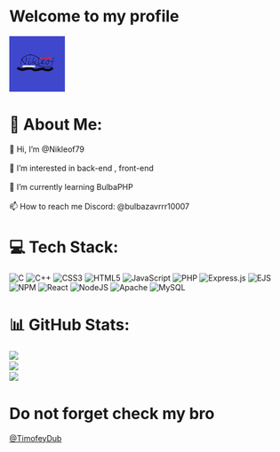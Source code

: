 # Welcome to my profile

<img src="https://raw.githubusercontent.com/Nikleof79/Nikleof79/refs/heads/main/channels4_profile%20%E2%80%94%20%D0%BA%D0%BE%D0%BF%D0%B8%D1%8F.jpg" width="100px" />

# 💫 About Me:
👋 Hi, I’m @Nikleof79<br><br>👀 I’m interested in back-end , front-end<br><br>🌱 I’m currently learning BulbaPHP<br><br>📫 How to reach me Discord: @bulbazavrrr10007


# 💻 Tech Stack:
![C](https://img.shields.io/badge/c-%2300599C.svg?style=for-the-badge&logo=c&logoColor=white) ![C++](https://img.shields.io/badge/c++-%2300599C.svg?style=for-the-badge&logo=c%2B%2B&logoColor=white) ![CSS3](https://img.shields.io/badge/css3-%231572B6.svg?style=for-the-badge&logo=css3&logoColor=white) ![HTML5](https://img.shields.io/badge/html5-%23E34F26.svg?style=for-the-badge&logo=html5&logoColor=white) ![JavaScript](https://img.shields.io/badge/javascript-%23323330.svg?style=for-the-badge&logo=javascript&logoColor=%23F7DF1E) ![PHP](https://img.shields.io/badge/php-%23777BB4.svg?style=for-the-badge&logo=php&logoColor=white) ![Express.js](https://img.shields.io/badge/express.js-%23404d59.svg?style=for-the-badge&logo=express&logoColor=%2361DAFB) ![EJS](https://img.shields.io/badge/ejs-%23B4CA65.svg?style=for-the-badge&logo=ejs&logoColor=black) ![NPM](https://img.shields.io/badge/NPM-%23CB3837.svg?style=for-the-badge&logo=npm&logoColor=white) ![React](https://img.shields.io/badge/react-%2320232a.svg?style=for-the-badge&logo=react&logoColor=%2361DAFB) ![NodeJS](https://img.shields.io/badge/node.js-6DA55F?style=for-the-badge&logo=node.js&logoColor=white) ![Apache](https://img.shields.io/badge/apache-%23D42029.svg?style=for-the-badge&logo=apache&logoColor=white) ![MySQL](https://img.shields.io/badge/mysql-4479A1.svg?style=for-the-badge&logo=mysql&logoColor=white)
# 📊 GitHub Stats:
![](https://github-readme-stats.vercel.app/api?username=Nikleof79&theme=dark&hide_border=false&include_all_commits=false&count_private=false)<br/>
![](https://nirzak-streak-stats.vercel.app/?user=Nikleof79&theme=dark&hide_border=false)<br/>
![](https://github-readme-stats.vercel.app/api/top-langs/?username=Nikleof79&theme=dark&hide_border=false&include_all_commits=false&count_private=false&layout=compact)

<!-- Proudly created with GPRM ( https://gprm.itsvg.in ) -->

# Do not forget check my bro 
<a href="https://github.com/TimofeyDub">@TimofeyDub </a>

<!---
Nikleof79/Nikleof79 is a ✨ special ✨ repository because its `README.md` (this file) appears on your GitHub profile.
You can click the Preview link to take a look at your changes.
--->
